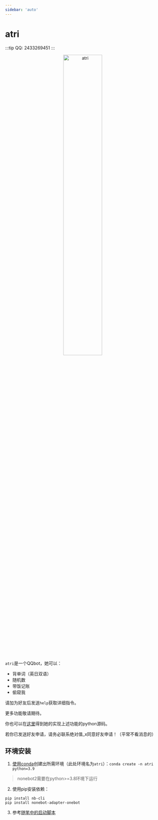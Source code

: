 ```yaml
---
sidebar: 'auto'
---
```


# atri
:::tip QQ: 2433269451
:::
<div style="text-align: center; ">
<img alt="atri" src="https://cdn.staticaly.com/gh/lxl66566/lxl66566.github.io/images/farraginous/atri/atri.jpg"  width="50%" height="50%">
</div>

`atri`是一个QQbot，她可以：

* 背单词（英日双语）
* 随机数
* 带饭记账
* 偷窥我

请加为好友后发送`help`获取详细指令。

更多功能敬请期待。

你也可以在[这里](https://github.com/lxl66566/primary-atri-bot-plugins)得到她的实现上述功能的python源码。

<!-- （注：在一段<span class="heimu" title="你知道的太多了">很长很长很长很长的</span>时间里，atri在平常时段不会上线。有需要的请联系作者。）<span class="heimu" title="你知道的太多了">*（其实就是没钱买云服务器啦！）*</span> -->

若你已发送好友申请，请务必联系绝对值_x同意好友申请！（平常不看消息的）
## 环境安装
1. [使用conda](../coding/python.md#创建环境)创建出所需环境（此处环境名为`atri`）：`conda create -n atri python=3.9`
> nonebot2需要在python>=3.8环境下运行
2. 使用pip安装依赖：
```
pip install nb-cli
pip install nonebot-adapter-onebot
```
3. 参考[随笔中的启动脚本](../essay.md#_2022-05-06)